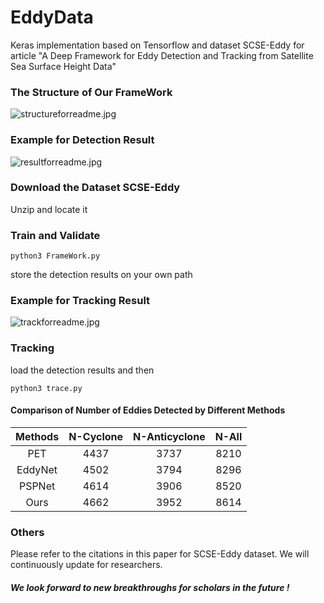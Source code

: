 # EddyData

Keras implementation based on Tensorflow and dataset SCSE-Eddy for article "A Deep Framework for Eddy Detection and Tracking from Satellite Sea Surface Height Data"

### The Structure of Our FrameWork

![structureforreadme.jpg](https://github.com/zmokokokok/EddyData/blob/master/structureforreadme.jpg)

### Example for Detection Result

![resultforreadme.jpg](https://github.com/zmokokokok/EddyData/blob/master/resultforreadme.jpg)



### Download the Dataset SCSE-Eddy

 Unzip and locate it  



### Train and Validate 

```
python3 FrameWork.py
```

store the detection results on your own path



### Example for Tracking Result

![trackforreadme.jpg](https://github.com/zmokokokok/EddyData/blob/master/trackforreadme.jpg)



### Tracking

load the detection results and then

```
python3 trace.py
```



#### Comparison of Number of Eddies Detected by Different Methods

| Methods | N-Cyclone | N-Anticyclone | N-All |
| :-----: | :-------: | :-----------: | :---: |
|   PET   |   4437    |     3737      | 8210  |
| EddyNet |   4502    |     3794      | 8296  |
| PSPNet  |   4614    |     3906      | 8520  |
|  Ours   |   4662    |     3952      | 8614  |



### Others

 Please refer to the citations in this paper for SCSE-Eddy dataset. 
 We will continuously update for researchers.


##### We look forward to new breakthroughs for scholars in the future !
